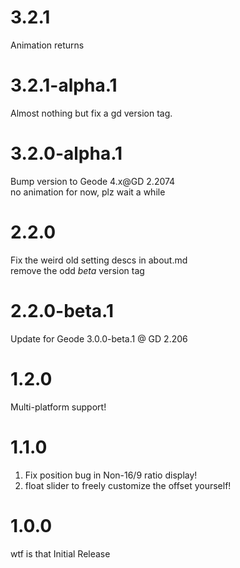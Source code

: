 # 3.2.1
Animation returns

# 3.2.1-alpha.1
Almost nothing but fix a gd version tag.  

# 3.2.0-alpha.1
Bump version to Geode 4.x@GD 2.2074  
<cy>no animation for now, plz wait a while</c>  

# 2.2.0
Fix the weird old setting descs in about.md  
remove the odd *beta* version tag  

# 2.2.0-beta.1
Update for Geode 3.0.0-beta.1 @ GD 2.206  

# 1.2.0
Multi-platform support!  

# 1.1.0
1. Fix position bug in Non-16/9 ratio display!  
2. float slider to freely customize the offset yourself!  

# 1.0.0
wtf is that Initial Release  
